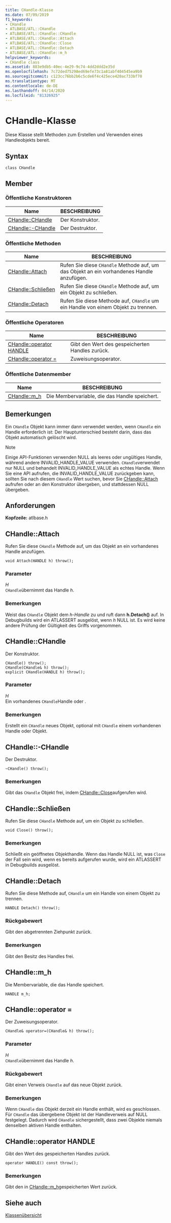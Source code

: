 ```yaml
---
title: CHandle-Klasse
ms.date: 07/09/2019
f1_keywords:
- CHandle
- ATLBASE/ATL::CHandle
- ATLBASE/ATL::CHandle::CHandle
- ATLBASE/ATL::CHandle::Attach
- ATLBASE/ATL::CHandle::Close
- ATLBASE/ATL::CHandle::Detach
- ATLBASE/ATL::CHandle::m_h
helpviewer_keywords:
- CHandle class
ms.assetid: 883e9db5-40ec-4e29-9c74-4dd2ddd2e35d
ms.openlocfilehash: 7c72ded75298ed69efe73c1a81abf404545ea9b9
ms.sourcegitcommit: c123cc76bb2b6c5cde6f4c425ece420ac733bf70
ms.translationtype: MT
ms.contentlocale: de-DE
ms.lasthandoff: 04/14/2020
ms.locfileid: "81326925"
---
```

# <a name="chandle-class"></a>CHandle-Klasse

Diese Klasse stellt Methoden zum Erstellen und Verwenden eines Handleobjekts bereit.

## <a name="syntax"></a>Syntax

```
class CHandle
```

## <a name="members"></a>Member

### <a name="public-constructors"></a>Öffentliche Konstruktoren

|Name|BESCHREIBUNG|
|----------|-----------------|
|[CHandle::CHandle](#chandle)|Der Konstruktor.|
|[CHandle::-CHandle](#dtor)|Der Destruktor.|

### <a name="public-methods"></a>Öffentliche Methoden

|Name|BESCHREIBUNG|
|----------|-----------------|
|[CHandle::Attach](#attach)|Rufen Sie diese `CHandle` Methode auf, um das Objekt an ein vorhandenes Handle anzufügen.|
|[CHandle::Schließen](#close)|Rufen Sie diese `CHandle` Methode auf, um ein Objekt zu schließen.|
|[CHandle::Detach](#detach)|Rufen Sie diese Methode auf, `CHandle` um ein Handle von einem Objekt zu trennen.|

### <a name="public-operators"></a>Öffentliche Operatoren

|Name|BESCHREIBUNG|
|----------|-----------------|
|[CHandle::operator HANDLE](#operator_handle)|Gibt den Wert des gespeicherten Handles zurück.|
|[CHandle::operator =](#operator_eq)|Zuweisungsoperator.|

### <a name="public-data-members"></a>Öffentliche Datenmember

|Name|BESCHREIBUNG|
|----------|-----------------|
|[CHandle::m_h](#m_h)|Die Membervariable, die das Handle speichert.|

## <a name="remarks"></a>Bemerkungen

Ein `CHandle` Objekt kann immer dann verwendet werden, wenn `CHandle` ein Handle erforderlich ist: Der Hauptunterschied besteht darin, dass das Objekt automatisch gelöscht wird.

> [!NOTE]
> Einige API-Funktionen verwenden NULL als leeres oder ungültiges Handle, während andere INVALID_HANDLE_VALUE verwenden. `CHandle`verwendet nur NULL und behandelt INVALID_HANDLE_VALUE als echtes Handle. Wenn Sie eine API aufrufen, die INVALID_HANDLE_VALUE zurückgeben kann, sollten Sie nach diesem `CHandle` Wert suchen, bevor Sie [CHandle::Attach](#attach) aufrufen oder an den Konstruktor übergeben, und stattdessen NULL übergeben.

## <a name="requirements"></a>Anforderungen

**Kopfzeile:** atlbase.h

## <a name="chandleattach"></a><a name="attach"></a>CHandle::Attach

Rufen Sie diese `CHandle` Methode auf, um das Objekt an ein vorhandenes Handle anzufügen.

```
void Attach(HANDLE h) throw();
```

### <a name="parameters"></a>Parameter

*H*<br/>
`CHandle`übernimmt das Handle *h*.

### <a name="remarks"></a>Bemerkungen

Weist das `CHandle` Objekt dem *h-Handle* zu und ruft dann **h.Detach()** auf. In Debugbuilds wird ein ATLASSERT ausgelöst, wenn *h* NULL ist. Es wird keine andere Prüfung der Gültigkeit des Griffs vorgenommen.

## <a name="chandlechandle"></a><a name="chandle"></a>CHandle::CHandle

Der Konstruktor.

```
CHandle() throw();
CHandle(CHandle& h) throw();
explicit CHandle(HANDLE h) throw();
```

### <a name="parameters"></a>Parameter

*H*<br/>
Ein vorhandenes `CHandle`Handle oder .

### <a name="remarks"></a>Bemerkungen

Erstellt ein `CHandle` neues Objekt, optional mit `CHandle` einem vorhandenen Handle oder Objekt.

## <a name="chandlechandle"></a><a name="dtor"></a>CHandle::-CHandle

Der Destruktor.

```
~CHandle() throw();
```

### <a name="remarks"></a>Bemerkungen

Gibt das `CHandle` Objekt frei, indem [CHandle::Close](#close)aufgerufen wird.

## <a name="chandleclose"></a><a name="close"></a>CHandle::Schließen

Rufen Sie diese `CHandle` Methode auf, um ein Objekt zu schließen.

```
void Close() throw();
```

### <a name="remarks"></a>Bemerkungen

Schließt ein geöffnetes Objekthandle. Wenn das Handle NULL ist, was `Close` der Fall sein wird, wenn es bereits aufgerufen wurde, wird ein ATLASSERT in Debugbuilds ausgelöst.

## <a name="chandledetach"></a><a name="detach"></a>CHandle::Detach

Rufen Sie diese Methode auf, `CHandle` um ein Handle von einem Objekt zu trennen.

```
HANDLE Detach() throw();
```

### <a name="return-value"></a>Rückgabewert

Gibt den abgetrennten Ziehpunkt zurück.

### <a name="remarks"></a>Bemerkungen

Gibt den Besitz des Handles frei.

## <a name="chandlem_h"></a><a name="m_h"></a>CHandle::m_h

Die Membervariable, die das Handle speichert.

```
HANDLE m_h;
```

## <a name="chandleoperator-"></a><a name="operator_eq"></a>CHandle::operator =

Der Zuweisungsoperator.

```
CHandle& operator=(CHandle& h) throw();
```

### <a name="parameters"></a>Parameter

*H*<br/>
`CHandle`übernimmt das Handle *h*.

### <a name="return-value"></a>Rückgabewert

Gibt einen Verweis `CHandle` auf das neue Objekt zurück.

### <a name="remarks"></a>Bemerkungen

Wenn `CHandle` das Objekt derzeit ein Handle enthält, wird es geschlossen. Für `CHandle` das übergebene Objekt ist der Handleverweis auf NULL festgelegt. Dadurch wird `CHandle` sichergestellt, dass zwei Objekte niemals denselben aktiven Handle enthalten.

## <a name="chandleoperator-handle"></a><a name="operator_handle"></a>CHandle::operator HANDLE

Gibt den Wert des gespeicherten Handles zurück.

```
operator HANDLE() const throw();
```

### <a name="remarks"></a>Bemerkungen

Gibt den in [CHandle::m_h](#m_h)gespeicherten Wert zurück.

## <a name="see-also"></a>Siehe auch

[Klassenübersicht](../../atl/atl-class-overview.md)
